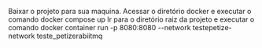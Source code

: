 Baixar o projeto para sua maquina.
Acessar o diretório docker e executar o comando docker compose up
Ir para o diretório raiz da projeto e executar o comando
docker container run -p 8080:8080 --network testepetize-network teste_petizerabiitmq 
